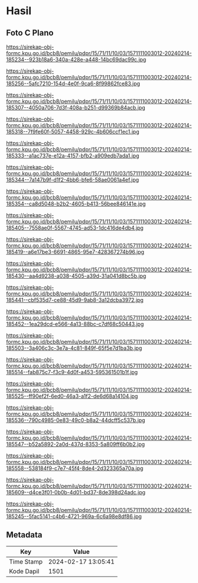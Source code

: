 # Hasil

## Foto C Plano

https://sirekap-obj-formc.kpu.go.id/bcb8/pemilu/pdpr/15/71/11/10/03/1571111003012-20240214-185234--923b18a6-340a-428e-a448-14bc69dac99c.jpg

https://sirekap-obj-formc.kpu.go.id/bcb8/pemilu/pdpr/15/71/11/10/03/1571111003012-20240214-185256--5afc7210-154d-4e0f-9ca6-8f99862fce83.jpg

https://sirekap-obj-formc.kpu.go.id/bcb8/pemilu/pdpr/15/71/11/10/03/1571111003012-20240214-185307--4050a706-7d3f-408a-b251-d99369b84acb.jpg

https://sirekap-obj-formc.kpu.go.id/bcb8/pemilu/pdpr/15/71/11/10/03/1571111003012-20240214-185318--7f9fe60f-5057-4458-929c-4b606ccf1ec1.jpg

https://sirekap-obj-formc.kpu.go.id/bcb8/pemilu/pdpr/15/71/11/10/03/1571111003012-20240214-185333--a1ac737e-e12a-4157-bfb2-a909edb7ada1.jpg

https://sirekap-obj-formc.kpu.go.id/bcb8/pemilu/pdpr/15/71/11/10/03/1571111003012-20240214-185344--7a147b9f-d1f2-4bb6-bfe6-58ae0061a4ef.jpg

https://sirekap-obj-formc.kpu.go.id/bcb8/pemilu/pdpr/15/71/11/10/03/1571111003012-20240214-185354--ca8d5048-b2b2-4605-b413-56bee846141e.jpg

https://sirekap-obj-formc.kpu.go.id/bcb8/pemilu/pdpr/15/71/11/10/03/1571111003012-20240214-185405--7558ae0f-5567-4745-ad53-1dc416de4db4.jpg

https://sirekap-obj-formc.kpu.go.id/bcb8/pemilu/pdpr/15/71/11/10/03/1571111003012-20240214-185419--a6e17be3-6691-4865-95e7-428367274b96.jpg

https://sirekap-obj-formc.kpu.go.id/bcb8/pemilu/pdpr/15/71/11/10/03/1571111003012-20240214-185430--aa4d9238-a038-4505-a39d-31a041d8bc5b.jpg

https://sirekap-obj-formc.kpu.go.id/bcb8/pemilu/pdpr/15/71/11/10/03/1571111003012-20240214-185441--cbf535d7-ce88-45d9-9ab8-3a12dcba3972.jpg

https://sirekap-obj-formc.kpu.go.id/bcb8/pemilu/pdpr/15/71/11/10/03/1571111003012-20240214-185452--1ea29dcd-e566-4a13-88bc-c7df68c50443.jpg

https://sirekap-obj-formc.kpu.go.id/bcb8/pemilu/pdpr/15/71/11/10/03/1571111003012-20240214-185503--3a406c3c-3e7a-4c81-849f-65f5e7d1ba3b.jpg

https://sirekap-obj-formc.kpu.go.id/bcb8/pemilu/pdpr/15/71/11/10/03/1571111003012-20240214-185514--fab875c7-f3c9-4d0f-a453-595361501b1f.jpg

https://sirekap-obj-formc.kpu.go.id/bcb8/pemilu/pdpr/15/71/11/10/03/1571111003012-20240214-185525--ff90ef2f-6ed0-46a3-a1f2-de6d68a14104.jpg

https://sirekap-obj-formc.kpu.go.id/bcb8/pemilu/pdpr/15/71/11/10/03/1571111003012-20240214-185536--790c4985-0e83-49c0-b8a2-44dcff5c537b.jpg

https://sirekap-obj-formc.kpu.go.id/bcb8/pemilu/pdpr/15/71/11/10/03/1571111003012-20240214-185547--b52a5892-2a0d-437d-8353-5a809ff6b0b2.jpg

https://sirekap-obj-formc.kpu.go.id/bcb8/pemilu/pdpr/15/71/11/10/03/1571111003012-20240214-185558--538184f9-c7e7-45f4-8de4-2d323365a70a.jpg

https://sirekap-obj-formc.kpu.go.id/bcb8/pemilu/pdpr/15/71/11/10/03/1571111003012-20240214-185609--d4ce3f01-0b0b-4d01-bd37-8de398d24adc.jpg

https://sirekap-obj-formc.kpu.go.id/bcb8/pemilu/pdpr/15/71/11/10/03/1571111003012-20240214-185245--5fac5141-c4b6-4721-969a-6c6a98e8df86.jpg


## Metadata

| Key        | Value               |
| ---------- | ------------------- |
| Time Stamp | 2024-02-17 13:05:41 |
| Kode Dapil | 1501                |



